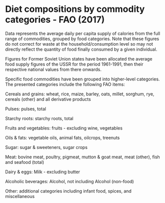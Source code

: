 # Diet compositions by commodity categories - FAO (2017)

Data represents the average daily per capita supply of calories from the full range of commodities, grouped by food categories. Note that these figures do not correct for waste at the household/consumption level so may not directly reflect the quantity of food finally consumed by a given individual.

Figures for Former Soviet Union states have been allocated the average food supply figures of the USSR for the period 1961-1991, then their respective national values from there onwards.

Specific food commodities have been grouped into higher-level categories. The presented categories include the following FAO items:

Cereals and grains: wheat, rice, maize, barley, oats, millet, sorghum, rye, cereals (other) and all derivative products

Pulses: pulses, total

Starchy roots: starchy roots, total

Fruits and vegetables: fruits - excluding wine, vegetables

Oils & fats: vegetable oils, animal fats, oilcrops, treenuts

Sugar: sugar & sweeteners, sugar crops

Meat: bovine meat, poultry, pigmeat, mutton & goat meat, meat (other), fish and seafood (total)

Dairy & eggs: Milk - excluding butter

Alcoholic beverages: Alcohol, not including Alcohol (non-food)

Other: additional categories including infant food, spices, and miscellaneous